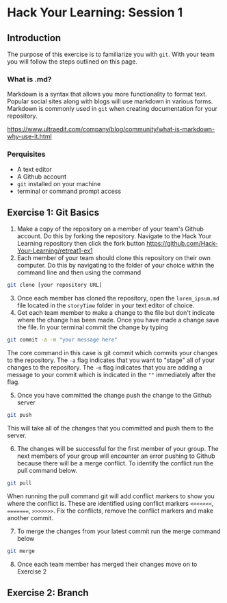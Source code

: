 # Hack Your Learning: Session 1

## Introduction

The purpose of this exercise is to familiarize you with `git`. With your team you will follow the steps outlined on this page.

### What is .md?

Markdown is a syntax that allows you more functionality to format text. Popular social sites along with blogs will use markdown in various forms. Markdown is commonly used in `git` when creating documentation for your repository.

<https://www.ultraedit.com/company/blog/community/what-is-markdown-why-use-it.html>

### Perquisites

- A text editor
- A Github account
- `git` installed on your machine
- terminal or command prompt access

## Exercise 1: Git Basics

1. Make a copy of the repository on a member of your team's Github account. Do this by forking the repository. Navigate to the Hack Your Learning repository then click the fork button <https://github.com/Hack-Your-Learning/retreat1-ex1>
2. Each member of your team should clone this repository on their own computer. Do this by navigating to the folder of your choice within the command line and then using the command

```bash
git clone [your repository URL]
```

3. Once each member has cloned the repository, open the `lorem_ipsum.md` file located in the `storyTime` folder in your text editor of choice.
4. Get each team member to make a change to the file but don't indicate where the change has been made. Once you have made a change save the file. In your terminal commit the change by typing

```bash
git commit -a -m "your message here"
```

The core command in this case is git commit which commits your changes to the repository. The `-a` flag indicates that you want to "stage" all of your changes to the repository. The `-m` flag indicates that you are adding a message to your commit which is indicated in the `""` immediately after the flag.

5. Once you have committed the change push the change to the Github server

```bash
git push
```

This will take all of the changes that you committed and push them to the server.

6. The changes will be successful for the first member of your group. The next members of your group will encounter an error pushing to Github because there will be a merge conflict. To identify the conflict run the pull command below.

```bash
git pull
```

When running the pull command git will add conflict markers to show you where the conflict is. These are identified using conflict markers `<<<<<<<`, `=======`, `>>>>>>>`. Fix the conflicts, remove the conflict markers and make another commit.

7. To merge the changes from your latest commit run the merge command below

```bash
git merge
```

8. Once each team member has merged their changes move on to Exercise 2

## Exercise 2: Branch
